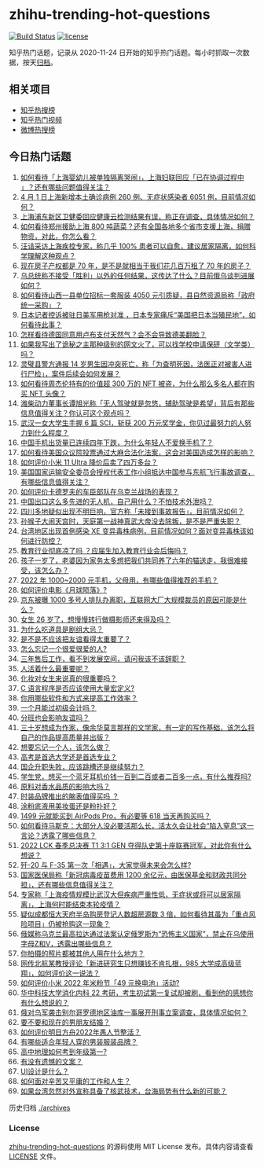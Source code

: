 # zhihu-trending-hot-questions

[![Build Status](https://github.com/justjavac/zhihu-trending-hot-questions/workflows/ci/badge.svg?branch=master)](https://github.com/justjavac/zhihu-trending-hot-questions/actions)
[![license](https://img.shields.io/github/license/justjavac/zhihu-trending-hot-questions)](https://github.com/justjavac/zhihu-trending-hot-questions/blob/master/LICENSE)

知乎热门话题，记录从 2020-11-24 日开始的知乎热门话题。每小时抓取一次数据，按天[归档](./archives)。

## 相关项目

- [知乎热搜榜](https://github.com/justjavac/zhihu-trending-top-search)
- [知乎热门视频](https://github.com/justjavac/zhihu-trending-hot-video)
- [微博热搜榜](https://github.com/justjavac/weibo-trending-hot-search)

## 今日热门话题

<!-- BEGIN -->
<!-- 最后更新时间 Sun Apr 03 2022 06:02:31 GMT+0800 (China Standard Time) -->

1. [如何看待「上海婴幼儿被单独隔离哭闹」，上海妇联回应「已在协调过程中 」？还有哪些问题值得关注？](https://www.zhihu.com/question/525590984)
1. [4 月 1 日上海新增本土确诊病例 260 例、无症状感染者 6051 例，目前情况如何？](https://www.zhihu.com/question/525540509)
1. [上海浦东新区卫健委回应健康云检测结果有误，称正在调查，具体情况如何？](https://www.zhihu.com/question/525657370)
1. [如何看待郑州援助上海 800 吨蔬菜？还有全国各地多个省市支援上海，捐赠物资，对此，你怎么看？](https://www.zhihu.com/question/525400538)
1. [汪诘采访上海疾控专家，称几乎 100% 患者可以自愈，建议居家隔离，如何科学理解这种观点？](https://www.zhihu.com/question/525687098)
1. [现在房子产权都是 70 年，是不是就相当于我们花几百万租了 70 年的房子？](https://www.zhihu.com/question/292725148)
1. [乌总统称不接受「胜利」以外的任何结果，这传达了什么？目前俄乌谈判进展如何？](https://www.zhihu.com/question/525661995)
1. [如何看待山西一县单位招标一套服装 4050 元引质疑，县自然资源局称「政府统一采购」？](https://www.zhihu.com/question/525542320)
1. [日本记者控诉被驻日美军用枪对准 ，日本专家痛斥“美国把日本当殖民地”，如何看待此事？](https://www.zhihu.com/question/525543023)
1. [怎样看待德国同意用卢布支付天然气？会不会导致德美翻脸？](https://www.zhihu.com/question/525569866)
1. [如果我写出了诡秘之主那种级别的网文火了，可以找学校申请保研（文学类）吗？](https://www.zhihu.com/question/525403862)
1. [灵璧县警方通报 14 岁男生因冲突死亡，称「为查明死因，法医正对被害人进行尸检」，案件后续会如何发展？](https://www.zhihu.com/question/525609212)
1. [如何看待周杰伦持有的价值超 300 万的 NFT 被盗，为什么那么多名人都在购买 NFT 头像？](https://www.zhihu.com/question/525433404)
1. [潍柴动力董事长谭旭光称「无人驾驶就是忽悠，辅助驾驶是希望」背后有那些信息值得关注？你认可这个观点吗？](https://www.zhihu.com/question/525589861)
1. [武汉一女大学生手握 6 篇 SCI，斩获 200 万元奖学金，你见过最努力的人努力到什么程度？](https://www.zhihu.com/question/525259752)
1. [中国手机出货量已连续四年下跌，为什么年轻人不爱换手机了？](https://www.zhihu.com/question/525046366)
1. [如何看待美国众议院投票通过大麻合法化法案，这会对美国造成怎样的影响？](https://www.zhihu.com/question/525536611)
1. [如何评价小米 11 Ultra 降价后卖了四万多台？](https://www.zhihu.com/question/525386510)
1. [美国国家运输安全委员会授权代表工作小组抵达中国参与东航飞行事故调查，有哪些信息值得关注？](https://www.zhihu.com/question/525643733)
1. [如何评价卡德罗夫的车臣部队在乌克兰战场的表现？](https://www.zhihu.com/question/524570834)
1. [中国出口这么多先进的无人机，自己用什么？不怕技术外泄吗？](https://www.zhihu.com/question/52249171)
1. [四川多地疑似出现不明巨响，官方称「未接到事故报告」，目前情况如何？](https://www.zhihu.com/question/525428946)
1. [孙猴子大闹天宫时，天庭第一战神真武大帝没去除叛，是不是严重失职？](https://www.zhihu.com/question/524381703)
1. [台湾地区出现首例感染 XE 变异毒株病例，目前情况如何？面对变异毒株该如何进行防控？](https://www.zhihu.com/question/525610312)
1. [教育行业彻底凉了吗 ？应届生加入教育行业会后悔吗？](https://www.zhihu.com/question/522012684)
1. [孩子一岁了，老婆因为家务太多想把我们共同养了六年的猫送走，我很难接受，该怎么办？](https://www.zhihu.com/question/525454556)
1. [2022 年 1000~2000 元手机，父母用，有哪些值得推荐的手机？](https://www.zhihu.com/question/519685631)
1. [如何评价电影《月球陨落》?](https://www.zhihu.com/question/524105822)
1. [京东被曝 1000 多号人排队办离职，互联网大厂大规模裁员的原因可能是什么？](https://www.zhihu.com/question/525445250)
1. [女生 26 岁了，想慢慢转行做摄影师还来得及吗？](https://www.zhihu.com/question/524549174)
1. [为什么吃道具是剧组大忌？](https://www.zhihu.com/question/47907880)
1. [是不是不应该把友谊看得太重要了？](https://www.zhihu.com/question/525287464)
1. [怎么忘记一个很爱很爱的人?](https://www.zhihu.com/question/523117931)
1. [三年售后工作，看不到发展空间，请问我该不该辞职？](https://www.zhihu.com/question/524945139)
1. [人活着什么最重要呢？](https://www.zhihu.com/question/524486329)
1. [化妆对女生来说真的很重要吗？](https://www.zhihu.com/question/521286964)
1. [C 语言程序是否应该使用大量宏定义?](https://www.zhihu.com/question/520737304)
1. [你用哪些软件和方式来提高工作效率？](https://www.zhihu.com/question/20814897)
1. [一个月能过初级会计吗？](https://www.zhihu.com/question/523295858)
1. [分班也会影响友谊吗？](https://www.zhihu.com/question/524073021)
1. [三十岁想成为作家，像余华莫言那样的文学家，有一定的写作基础，该怎么将自己的作品提高质量并出版？](https://www.zhihu.com/question/519240627)
1. [想要忘记一个人，该怎么做？](https://www.zhihu.com/question/523726646)
1. [高考是首选大学还是首选专业？](https://www.zhihu.com/question/518970757)
1. [国企升职失败，应该跳槽还是继续努力？](https://www.zhihu.com/question/520520591)
1. [学生党，想买一个蓝牙耳机价钱一百到二百或者二百多一点，有什么推荐吗?](https://www.zhihu.com/question/384914992)
1. [原料对香水品质的影响大吗？](https://www.zhihu.com/question/511997748)
1. [时装品牌推出的腕表值得买吗 ？](https://www.zhihu.com/question/518541327)
1. [涂粉底液用美妆蛋还是粉扑好？](https://www.zhihu.com/question/395029013)
1. [1499 元就能买到 AirPods Pro，有必要等 618 当天再购买吗？](https://www.zhihu.com/question/524894677)
1. [如何看待马斯克：大部分人没必要活那么长，活太久会让社会“陷入窒息”这一言论？透露了哪些信息？](https://www.zhihu.com/question/524957038)
1. [2022 LCK 春季总决赛 T1 3:1 GEN 夺得队史第十座联赛冠军，对此你有什么想说？](https://www.zhihu.com/question/525609582)
1. [歼-20 与 F-35 第一次「相遇」，大家觉得未来会怎么样?](https://www.zhihu.com/question/525235415)
1. [国家医保局称「新冠病毒疫苗费用 1200 余亿元，由医保基金和财政共同分担」，还有哪些信息值得关注？](https://www.zhihu.com/question/525544996)
1. [专家称「上海疫情规模比武汉大但疾病严重性低，无症状或将可以居家隔离」，上海何时能结束本轮疫情？](https://www.zhihu.com/question/525563347)
1. [疑似成都恒大天府半岛购房登记人数超房源数 3 倍，如何看待其虽为「重点风险项目」仍被抢购这一现象？](https://www.zhihu.com/question/525498898)
1. [俄媒称乌克兰最高拉达通过法案认定俄罗斯为“恐怖主义国家”，禁止在乌使用字母Z和V，透露出哪些信息？](https://www.zhihu.com/question/525574796)
1. [你拍摄的照片都被其他人用在什么地方？](https://www.zhihu.com/question/301858300)
1. [网传北航某教授评论「新进研究生只想赚钱不肯扎根，985 大学成高级蓝翔」，如何评价这一说法？](https://www.zhihu.com/question/525414992)
1. [如何评价小米 2022 年米粉节「49 元换电池」活动?](https://www.zhihu.com/question/525347291)
1. [华中科技大学消化内科 22 考研，考生初试第一复试却被刷，看到他的感想你有什么想说的？](https://www.zhihu.com/question/525267762)
1. [俄对乌军袭击别尔哥罗德地区油库一事展开刑事立案调查，具体情况如何？](https://www.zhihu.com/question/525428633)
1. [要不要和现在的男朋友结婚？](https://www.zhihu.com/question/525512534)
1. [如何评价明日方舟2022年愚人节整活？](https://www.zhihu.com/question/525461406)
1. [有哪些适合年轻人穿的男装服装品牌？](https://www.zhihu.com/question/27214479)
1. [高中地理如何考到年级第一?](https://www.zhihu.com/question/453822250)
1. [有没有遗憾的文案？](https://www.zhihu.com/question/524257884)
1. [UI设计是什么？](https://www.zhihu.com/question/21168599)
1. [如何面对辛苦又平庸的工作和人生？](https://www.zhihu.com/question/524724993)
1. [如果台湾忽然对外宣称具备了核武技术，台海局势有什么新的可能？](https://www.zhihu.com/question/42455396)

<!-- END -->

历史归档 [./archives](./archives)

### License

[zhihu-trending-hot-questions](https://github.com/justjavac/zhihu-trending-hot-questions)
的源码使用 MIT License 发布。具体内容请查看 [LICENSE](./LICENSE) 文件。
